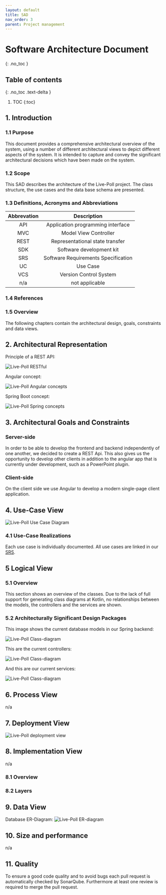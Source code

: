 ```yaml
---
layout: default
title: SAD
nav_order: 3
parent: Project management
---
```

# Software Architecture Document 
{: .no_toc }

## Table of contents
{: .no_toc .text-delta }

1. TOC
{:toc}

## 1. Introduction 
### 1.1 Purpose
This document provides a comprehensive architectural overview of the system, 
using a number of different architectural views to depict different aspects of the system. 
It is intended to capture and convey the significant architectural decisions which have been made on the system.

### 1.2 Scope
This SAD describes the architecture of the Live-Poll project. The class structure, the use cases and the data base schema are presented.

### 1.3 Definitions, Acronyms and Abbreviations

| Abbrevation | Description                            |
|:-----------:|:--------------------------------------:|
| API         | Application programming interface      |
| MVC         | Model View Controller                  |
| REST        | Representational state transfer        |
| SDK         | Software development kit               |
| SRS         | Software Requirements Specification    |
| UC          | Use Case                               |
| VCS         | Version Control System                 |
| n/a         | not applicable                         |

### 1.4 References

### 1.5 Overview
The following chapters contain the architectural design, goals, constraints and data views.
## 2. Architectural Representation
Principle of a REST API:

![Live-Poll RESTful](../media/restful.png)


Angular concept:

![Live-Poll Angular concepts](../media/angular-overview.png)

Spring Boot concept:

![Live-Poll Spring concepts](../media/spring-overview.png)

## 3. Architectural Goals and Constraints

### Server-side
In order to be able to develop the frontend and backend independently of one another, we decided to create a REST Api. This also gives us the opportunity to develop other clients in addition to the angular app that is currently under development, such as a PowerPoint plugin.

### Client-side
On the client side we use Angular to develop a modern single-page client application.

## 4. Use-Case View
![Live-Poll Use Case Diagram](../media/live-poll-ucd.svg)
### 4.1 Use-Case Realizations
Each use case is individually documented. All use cases are linked in our [SRS](srs.md).
## 5 Logical View
### 5.1 Overview
This section shows an overview of the classes. Due to the lack of full support for generating class diagrams at Kotlin, no relationships between the models, the controllers and the services are shown.
### 5.2 Architecturally Significant Design Packages
This image shows the current database models in our Spring backend:

![Live-Poll Class-diagram](../media/class-diagram-backend.svg)

This are the current controllers:

![Live-Poll Class-diagram](../media/class-diagram-controller.svg)

And this are our current services:

![Live-Poll Class-diagram](../media/class-diagram-service.svg)
## 6. Process View
n/a
## 7. Deployment View
![Live-Poll deployment view](../media/deployment-view.svg)
## 8. Implementation View
n/a
### 8.1 Overview
### 8.2 Layers
## 9. Data View
Database ER-Diagram:
![Live-Poll ER-diagram](https://raw.githubusercontent.com/livepoll/live-poll-api/develop/media/er-diagram.svg)
## 10. Size and performance
n/a
## 11. Quality
To ensure a good code quality and to avoid bugs each pull request is automatically checked by SonarQube. Furthermore at least one review is required to merge the pull request.
